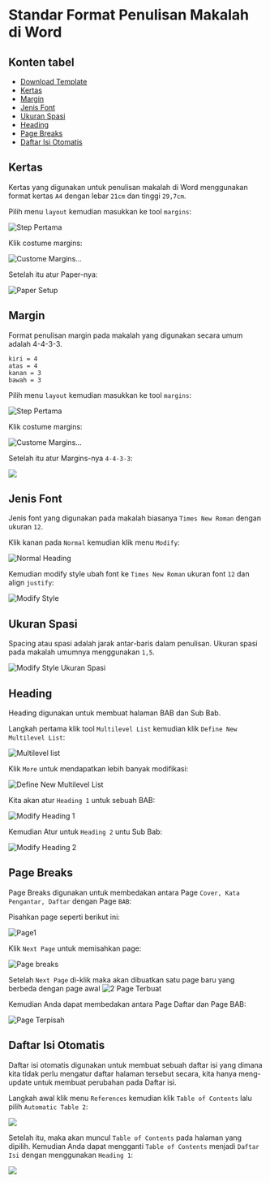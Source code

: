 # Standar Format Penulisan Makalah di Word

## Konten tabel
- [Download Template](template/template_format_makalah.docx)
- [Kertas](#kertas)
- [Margin](#margin)
- [Jenis Font](#jenis-font)
- [Ukuran Spasi](#ukuran-spasi)
- [Heading](#heading)
- [Page Breaks](#page-breaks)
- [Daftar Isi Otomatis](#aftar-isi-otomatis)

## Kertas

Kertas yang digunakan untuk penulisan makalah di Word menggunakan format kertas `A4` dengan lebar `21cm` dan tinggi `29,7cm`.

Pilih menu `layout` kemudian masukkan ke tool `margins`:

![Step Pertama](img/kertas/langkah1.png)

Klik costume margins:

![Custome Margins...](img/kertas/langkah2.png)

Setelah itu atur Paper-nya:

![Paper Setup](img/kertas/langkah3.png)

## Margin

Format penulisan margin pada makalah yang digunakan secara umum adalah 4-4-3-3.

    kiri = 4
    atas = 4
    kanan = 3
    bawah = 3

Pilih menu `layout` kemudian masukkan ke tool `margins`:

![Step Pertama](img/kertas/langkah1.png)

Klik costume margins:

![Custome Margins...](img/kertas/langkah2.png)

Setelah itu atur Margins-nya `4-4-3-3`:

![](img/margin/langkah1.png)

## Jenis Font

Jenis font yang digunakan pada makalah biasanya `Times New Roman` dengan ukuran `12`.

Klik kanan pada `Normal` kemudian klik menu `Modify`:

![Normal Heading](img/jenis-font/langkah1.png)

Kemudian modify style ubah font ke `Times New Roman` ukuran font `12` dan align `justify`:

![Modify Style](img/jenis-font/langkah2.png)

## Ukuran Spasi

Spacing atau spasi adalah jarak antar-baris dalam penulisan. Ukuran spasi pada makalah umumnya menggunakan `1,5`.

![Modify Style Ukuran Spasi](img/ukuran-spasi/langkah1.png)

## Heading

Heading digunakan untuk membuat halaman BAB dan Sub Bab.

Langkah pertama klik tool `Multilevel List` kemudian klik `Define New Multilevel List`:

![Multilevel list](img/heading/langkah1.png)

Klik `More` untuk mendapatkan lebih banyak modifikasi:

![Define New Multilevel List](img/heading/langkah2.png)

Kita akan atur `Heading 1` untuk sebuah BAB:

![Modify Heading 1](img/heading/langkah3.png)

Kemudian Atur untuk `Heading 2` untu Sub Bab:

![Modify Heading 2](./img/heading/langkah4.png)

## Page Breaks

Page Breaks digunakan untuk membedakan antara Page `Cover, Kata Pengantar, Daftar` dengan Page `BAB`:

Pisahkan page seperti berikut ini:

![Page1](./img/page-breaks/langkah1.png)

Klik `Next Page` untuk memisahkan page:

![Page breaks](./img/page-breaks/langkah2.png)

Setelah `Next Page` di-klik maka akan dibuatkan satu page baru yang berbeda dengan page awal
![2 Page Terbuat](./img/page-breaks/langkah3.png)

Kemudian Anda dapat membedakan antara Page Daftar dan Page BAB:

![Page Terpisah](./img/page-breaks/langkah4.png)

## Daftar Isi Otomatis

Daftar isi otomatis digunakan untuk membuat sebuah daftar isi yang dimana kita tidak perlu mengatur daftar halaman tersebut secara, kita hanya meng-update untuk membuat perubahan pada Daftar isi.

Langkah awal klik menu `References` kemudian klik `Table of Contents` lalu pilih `Automatic Table 2`:

![](./img/daftar-isi/langkah1.png)

Setelah itu, maka akan muncul `Table of Contents` pada halaman yang dipilih. Kemudian Anda dapat mengganti `Table of Contents` menjadi `Daftar Isi` dengan menggunakan `Heading 1`:

![](./img/daftar-isi/langkah2.png)